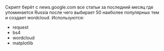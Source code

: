 Скрипт берёт с news.google.com все статьи за последний месяц где упоминается Russia
после чего выбирает 50 наиболее популярных тем и создает wordcloud.
Используются:
* request
* bs4
* wordcloud
* matplotlib
